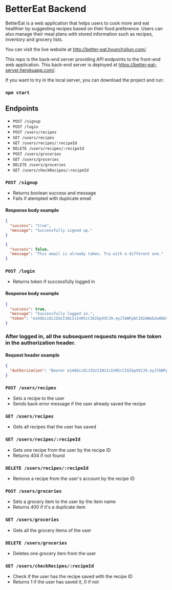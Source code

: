 # BetterEat Backend

BetterEat is a web application that helps users to cook more and eat healthier by suggesting recipes based on their food preference. Users can also manage their meal plans with stored information such as recipes, inventory and grocery lists.

You can visit the live website at http://better-eat.hyuncholjun.com/.

This repo is the back-end server providing API endpoints to the front-end web application. This back-end server is deployed at https://better-eat-server.herokuapp.com/.

If you want to try in the local server, you can download the project and run:

### `npm start`


## Endpoints
- `POST /signup`
- `POST /login`
- `POST /users/recipes`
- `GET /users/recipes`
- `GET /users/recipes/:recipeId`
- `DELETE /users/recipes/:recipeId`
- `POST /users/groceries`
- `GET /users/groceries`
- `DELETE /users/groceries`
- `GET /users/checkRecipes/:recipeId`


### `POST /signup`
- Returns boolean success and message
- Fails if atempted with duplicate email

#### Response body example
```json
{
  "success": "true",
  "message": "Successfully signed up."
}
```

```json
{
  "success": false,
  "message": "This email is already taken. Try with a different one."
}
```

### `POST /login`
- Returns token if successfully logged in

#### Response body example
```json
{
  "success": true,
  "message": "Successfully logged in.",
  "token": "e14dGciOiJIUzI1NiIsInR5cCI6IkpXVCJ9.eyJlbWFpbCI6ImNob2w0QGV4YW1wbGUuY29tIiwiaWF0IjoxNjYzNTE0OTU5fQ.vsrKEdfe98L_TbCawlPN_LWV0VeZc5PIr9z4ESSvizk"
}
```

### After logged in, all the subsequent requests require the token in the authorization header.

#### Request header example
```json
{
  "Authorization": "Bearer e14dGciOiJIUzI1NiIsInR5cCI6IkpXVCJ9.eyJlbWFpbCI6ImNob2w0QGV4YW1wbGUuY29tIiwiaWF0IjoxNjYzNTE0OTU5fQ.vsrKEdfe98L_TbCawlPN_LWV0VeZc5PIr9z4ESSvizk"
}
```

### `POST /users/recipes`
- Sets a recipe to the user
- Sends back error message if the user already saved the recipe

### `GET /users/recipes`
- Gets all recipes that the user has saved

### `GET /users/recipes/:recipeId`
- Gets one recipe from the user by the recipe ID
- Returns 404 if not found

### `DELETE /users/recipes/:recipeId`
- Remove a recipe from the user's account by the recipe ID

### `POST /users/groceries`
- Sets a grocery item to the user by the item name
- Returns 400 if it's a duplicate item

### `GET /users/groceries`
- Gets all the grocery items of the user

### `DELETE /users/groceries`
- Deletes one grocery item from the user

### `GET /users/checkRecipes/:recipeId`
- Check if the user has the recipe saved with the recipe ID
- Returns 1 if the user has saved it, 0 if not
